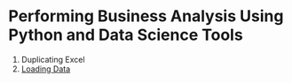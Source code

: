 # Performing Business Analysis Using Python and Data Science Tools

1. Duplicating Excel
  1. [Loading Data](https://github.com/SuiteOperations/Business-Analysis/blob/master/01%20Loading%20Data%20For%20Analysis.ipynb)
